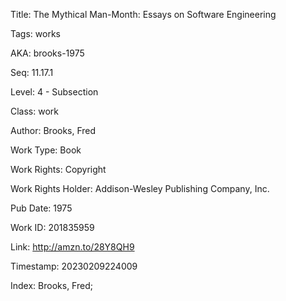 Title:  The Mythical Man-Month: Essays on Software Engineering

Tags:   works

AKA:    brooks-1975

Seq:    11.17.1

Level:  4 - Subsection

Class:  work

Author: Brooks, Fred

Work Type: Book

Work Rights: Copyright

Work Rights Holder: Addison-Wesley Publishing Company, Inc.

Pub Date: 1975

Work ID: 201835959

Link:   http://amzn.to/28Y8QH9

Timestamp: 20230209224009

Index:  Brooks, Fred; 
